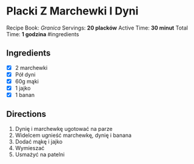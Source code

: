 # Placki Z Marchewki I Dyni

Recipe Book: *Granica*
Servings: **20 placków**
Active Time: **30 minut**
Total Time: **1 godzina**
#ingredients 
## Ingredients
- [x] 2 marchewki
- [x] Pół dyni
- [x] 60g mąki
- [x] 1 jajko
- [x] 1 banan

## Directions
1. Dynię i marchewkę ugotować na parze
2. Widelcem ugnieść marchewkę, dynię i banana
3. Dodać mąkę i jajko
4. Wymieszać
5. Usmażyć na patelni
